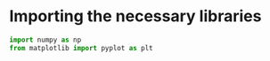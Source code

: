 # Importing the necessary libraries

```python
import numpy as np
from matplotlib import pyplot as plt
```
